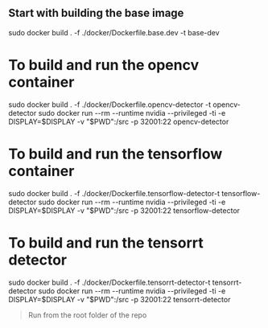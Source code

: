 ## Start with building the base image
sudo docker build . -f ./docker/Dockerfile.base.dev -t base-dev

# To build and run the opencv container
sudo docker build . -f ./docker/Dockerfile.opencv-detector -t opencv-detector
sudo docker run --rm --runtime nvidia --privileged -ti -e DISPLAY=$DISPLAY -v "$PWD":/src -p 32001:22 opencv-detector

# To build and run the tensorflow container
sudo docker build . -f ./docker/Dockerfile.tensorflow-detector-t tensorflow-detector
sudo docker run --rm --runtime nvidia --privileged -ti -e DISPLAY=$DISPLAY -v "$PWD":/src -p 32001:22 tensorflow-detector

# To build and run the tensorrt detector
sudo docker build . -f ./docker/Dockerfile.tensorrt-detector-t tensorrt-detector
sudo docker run --rm --runtime nvidia --privileged -ti -e DISPLAY=$DISPLAY -v "$PWD":/src -p 32001:22 tensorrt-detector

> Run from the root folder of the repo